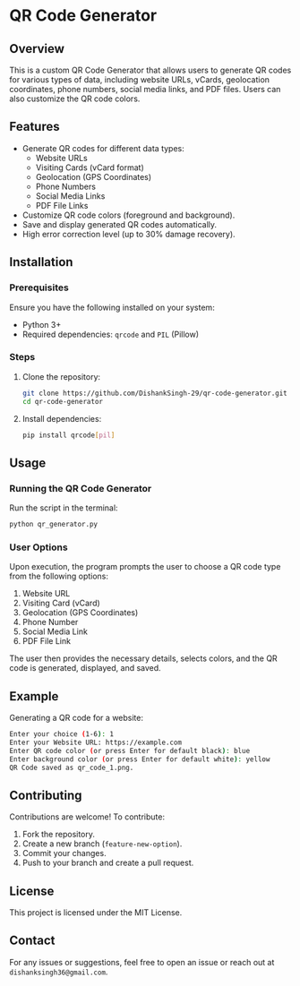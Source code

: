 # QR Code Generator

## Overview
This is a custom QR Code Generator that allows users to generate QR codes for various types of data, including website URLs, vCards, geolocation coordinates, phone numbers, social media links, and PDF files. Users can also customize the QR code colors.

## Features
- Generate QR codes for different data types:
  - Website URLs
  - Visiting Cards (vCard format)
  - Geolocation (GPS Coordinates)
  - Phone Numbers
  - Social Media Links
  - PDF File Links
- Customize QR code colors (foreground and background).
- Save and display generated QR codes automatically.
- High error correction level (up to 30% damage recovery).

## Installation

### Prerequisites
Ensure you have the following installed on your system:
- Python 3+
- Required dependencies: `qrcode` and `PIL` (Pillow)

### Steps
1. Clone the repository:
   ```sh
   git clone https://github.com/DishankSingh-29/qr-code-generator.git
   cd qr-code-generator
   ```
2. Install dependencies:
   ```sh
   pip install qrcode[pil]
   ```

## Usage

### Running the QR Code Generator
Run the script in the terminal:
```sh
python qr_generator.py
```

### User Options
Upon execution, the program prompts the user to choose a QR code type from the following options:
1. Website URL
2. Visiting Card (vCard)
3. Geolocation (GPS Coordinates)
4. Phone Number
5. Social Media Link
6. PDF File Link

The user then provides the necessary details, selects colors, and the QR code is generated, displayed, and saved.

## Example
Generating a QR code for a website:
```sh
Enter your choice (1-6): 1
Enter your Website URL: https://example.com
Enter QR code color (or press Enter for default black): blue
Enter background color (or press Enter for default white): yellow
QR Code saved as qr_code_1.png.
```

## Contributing
Contributions are welcome! To contribute:
1. Fork the repository.
2. Create a new branch (`feature-new-option`).
3. Commit your changes.
4. Push to your branch and create a pull request.

## License
This project is licensed under the MIT License.

## Contact
For any issues or suggestions, feel free to open an issue or reach out at `dishanksingh36@gmail.com`.
